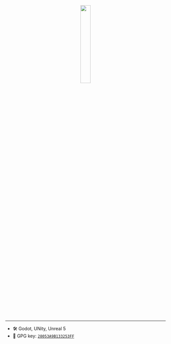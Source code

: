 <div align="center">
<picture>
    <source media="(prefers-color-scheme: dark)" srcset="https://github.com/ArthurSegato/ArthurSegato/assets/19919287/5af208a5-268d-47e6-bc78-4118c683f7a3">
    <img width="25%" src="https://github.com/ArthurSegato/ArthurSegato/assets/19919287/b969cee0-a2ba-4ea6-950b-f290c1fb4b90">
</picture>
</div>

---

- 🛠️ Godot, UNity, Unreal 5
- 🔑 GPG key: [`28053A9B133253FF`](https://github.com/seh-GAH-toh.gpg)
